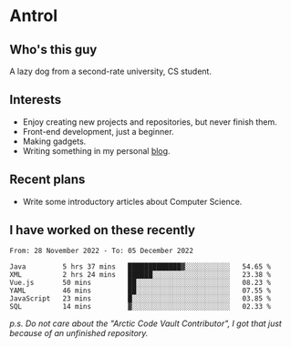 # Antrol

## Who's this guy

A lazy dog from a second-rate university, CS student.

## Interests

* Enjoy creating new projects and repositories, but never finish them.
* Front-end development, just a beginner.
* Making gadgets.
* Writing something in my personal [blog](https://blog.antrol.xyz/).

## Recent plans

* Write some introductory articles about Computer Science.

<!--
* Try to develop a website for [Anime4KCPP](https://github.com/TianZerL/Anime4KCPP).
* Develop a Markdown renderer which user can customize its css, of course it is GUI-based.~~(If I could finish  it before getting bored)~~
* Work with my [teammates](https://github.com/SWJTU-Lazy-Dogs).
* Find something interests me, as a hobby after finishing my ~~boring~~ homework.
-->

## I have worked on these recently

<!--START_SECTION:waka-->

```text
From: 28 November 2022 - To: 05 December 2022

Java         5 hrs 37 mins   █████████████▓░░░░░░░░░░░   54.65 %
XML          2 hrs 24 mins   ██████░░░░░░░░░░░░░░░░░░░   23.38 %
Vue.js       50 mins         ██░░░░░░░░░░░░░░░░░░░░░░░   08.23 %
YAML         46 mins         ██░░░░░░░░░░░░░░░░░░░░░░░   07.55 %
JavaScript   23 mins         █░░░░░░░░░░░░░░░░░░░░░░░░   03.85 %
SQL          14 mins         ▓░░░░░░░░░░░░░░░░░░░░░░░░   02.33 %
```

<!--END_SECTION:waka-->

*p.s.  Do not care about the "Arctic Code Vault Contributor", I got that just because of an unfinished repository.*

<!--
**qzmlgfj/qzmlgfj** is a ✨ _special_ ✨ repository because its `README.md` (this file) appears on your GitHub profile.

Here are some ideas to get you started:

- 🔭 I’m currently working on ...
- 🌱 I’m currently learning ...
- 👯 I’m looking to collaborate on ...
- 🤔 I’m looking for help with ...
- 💬 Ask me about ...
- 📫 How to reach me: ...
- 😄 Pronouns: ...
- ⚡ Fun fact: ...
-->
